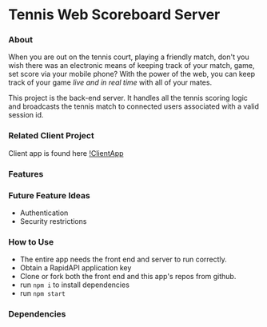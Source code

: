 # Tennis Web Scoreboard Server

### About
When you are out on the tennis court, playing a friendly match, don't you wish there was an electronic means of keeping track of your match, game, set score via your mobile phone?  With the power of the web, you can keep track of your game *live and in real time* with all of your mates.

This project is the back-end server. It handles all the tennis scoring logic and broadcasts the tennis match to connected users associated with a valid session id.

### Related Client Project
Client app is found here [!ClientApp](https://github.com/davideastmond/tennis_web_scoreboard_frontend)
### Features

### Future Feature Ideas
- Authentication
- Security restrictions

### How to Use
- The entire app needs the front end and server to run correctly.
- Obtain a RapidAPI application key
- Clone or fork both the front end and this app's repos from github.
- run `npm i` to install dependencies
- run `npm start`
### Dependencies

